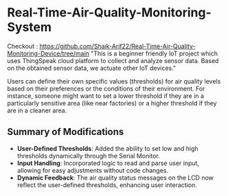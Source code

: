 # Real-Time-Air-Quality-Monitoring-System
Checkout : https://github.com/Shaik-Arif22/Real-Time-Air-Quality-Monitoring-Device/tree/main
"This is a beginner friendly IoT project which uses ThingSpeak cloud platform to collect and analyze sensor data. Based on the obtained sensor data, we actuate other IoT devices."

Users can define their own specific values (thresholds) for air quality levels based on their preferences or the conditions of their environment. For instance, someone might want to set a lower threshold if they are in a particularly sensitive area (like near factories) or a higher threshold if they are in a cleaner area.

## Summary of Modifications
- **User-Defined Thresholds**: Added the ability to set low and high thresholds dynamically through the Serial Monitor.
- **Input Handling**: Incorporated logic to read and parse user input, allowing for easy adjustments without code changes.
- **Dynamic Feedback**: The air quality status messages on the LCD now reflect the user-defined thresholds, enhancing user interaction.




